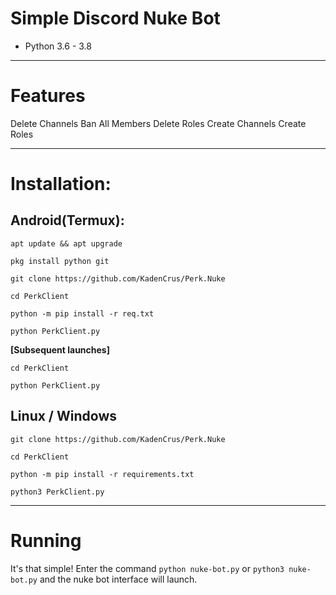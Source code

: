# Simple Discord Nuke Bot
* Python 3.6 - 3.8
***
# Features
 Delete Channels
 Ban All Members
 Delete Roles
 Create Channels
 Create Roles


***
# Installation:
## Android(Termux):
```console
apt update && apt upgrade

pkg install python git

git clone https://github.com/KadenCrus/Perk.Nuke

cd PerkClient

python -m pip install -r req.txt

python PerkClient.py
```
**[Subsequent launches]**
```console
cd PerkClient

python PerkClient.py
```
## Linux / Windows
```console
git clone https://github.com/KadenCrus/Perk.Nuke

cd PerkClient

python -m pip install -r requirements.txt

python3 PerkClient.py
```

***
# Running
It's that simple! Enter the command `python nuke-bot.py` or `python3 nuke-bot.py` and the nuke bot interface will launch.
